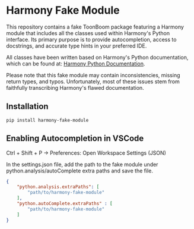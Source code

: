# Harmony Fake Module

This repository contains a fake ToonBoom package featuring a Harmony module that includes all the classes used within Harmony's Python interface. Its primary purpose is to provide autocompletion, access to docstrings, and accurate type hints in your preferred IDE.

All classes have been written based on Harmony's Python documentation, which can be found at: [Harmony Python Documentation](https://docs.toonboom.com/help/harmony-22/scripting/pythonmodule/index.html).

Please note that this fake module may contain inconsistencies, missing return types, and typos. Unfortunately, most of these issues stem from faithfully transcribing Harmony's flawed documentation.

## Installation

```shell
pip install harmony-fake-module
```

## Enabling Autocompletion in VSCode

Ctrl + Shift + P -> Preferences: Open Workspace Settings (JSON)

In the settings.json file, add the path to the fake module under python.analysis/autoComplete extra paths and save the file.

```json
{
    "python.analysis.extraPaths": [
        "path/to/harmony-fake-module"
    ],
    "python.autoComplete.extraPaths" : [
        "path/to/harmony-fake-module"
    ]
}
```